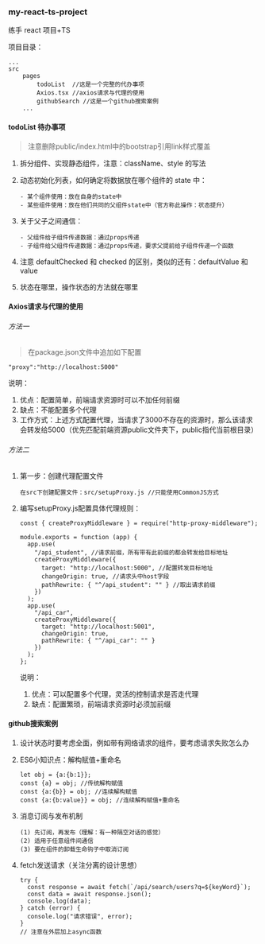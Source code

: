 ### my-react-ts-project

练手 react 项目+TS

项目目录：

```
...
src
    pages
        todoList  //这是一个完整的代办事项
        Axios.tsx //axios请求与代理的使用
        githubSearch //这是一个github搜索案例
    ...
```

#### todoList 待办事项

> 注意删除public/index.html中的bootstrap引用link样式覆盖

1.  拆分组件、实现静态组件，注意：className、style 的写法
2.  动态初始化列表，如何确定将数据放在哪个组件的 state 中：

        - 某个组件使用：放在自身的state中
        - 某些组件使用：放在他们共同的父组件state中（官方称此操作：状态提升）

3.  关于父子之间通信：

        - 父组件给子组件传递数据：通过props传递
        - 子组件给父组件传递数据：通过props传递，要求父提前给子组件传递一个函数

4.  注意 defaultChecked 和 checked 的区别，类似的还有：defaultValue 和 value
5.  状态在哪里，操作状态的方法就在哪里

#### Axios请求与代理的使用

###### 方法一

> 在package.json文件中追加如下配置

```
"proxy":"http://localhost:5000"
```

说明：

1. 优点：配置简单，前端请求资源时可以不加任何前缀
2. 缺点：不能配置多个代理
3. 工作方式：上述方式配置代理，当请求了3000不存在的资源时，那么该请求会转发给5000（优先匹配前端资源public文件夹下，public指代当前根目录）

###### 方法二

1. 第一步：创建代理配置文件

   ```
   在src下创建配置文件：src/setupProxy.js //只能使用CommonJS方式
   ```

2. 编写setupProxy.js配置具体代理规则：

   ```
   const { createProxyMiddleware } = require("http-proxy-middleware");
   
   module.exports = function (app) {
     app.use(
       "/api_student", //请求前缀，所有带有此前缀的都会转发给目标地址
       createProxyMiddleware({
         target: "http://localhost:5000", //配置转发目标地址
         changeOrigin: true, //请求头中host字段
         pathRewrite: { "^/api_student": "" } //取出请求前缀
       })
     );
     app.use(
       "/api_car",
       createProxyMiddleware({
         target: "http://localhost:5001",
         changeOrigin: true,
         pathRewrite: { "^/api_car": "" }
       })
     );
   };
   ```

   说明：

   1. 优点：可以配置多个代理，灵活的控制请求是否走代理
   2. 缺点：配置繁琐，前端请求资源时必须加前缀

#### github搜索案例

1. 设计状态时要考虑全面，例如带有网络请求的组件，要考虑请求失败怎么办

2. ES6小知识点：解构赋值+重命名

   ```
   let obj = {a:{b:1}};
   const {a} = obj; //传统解构赋值
   const {a:{b}} = obj; //连续解构赋值
   const {a:{b:value}} = obj; //连续解构赋值+重命名
   ```

3. 消息订阅与发布机制

   ```
   (1) 先订阅，再发布（理解：有一种隔空对话的感觉）
   (2) 适用于任意组件间通信
   (3) 要在组件的卸载生命钩子中取消订阅
   ```

4. fetch发送请求（关注分离的设计思想）

   ```
   try {
     const response = await fetch(`/api/search/users?q=${keyWord}`);
     const data = await response.json();
     console.log(data);
   } catch (error) {
     console.log("请求错误", error);
   }
   // 注意在外层加上async函数
   ```

   